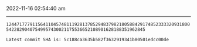 2022-11-16 02:54:40 am

---

`124471777911564110457481119281378529483798218058842917485233332093180054228290407549957430021175536652108901628188351962845`

`Latest commit SHA is: 5c188ca3635b582f3632919341b80501edcc00de `
